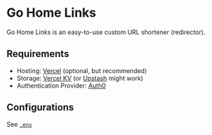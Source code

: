 # Go Home Links

Go Home Links is an easy-to-use custom URL shortener (redirector).


## Requirements

* Hosting: [Vercel](https://vercel.com/) (optional, but recommended)
* Storage: [Vercel KV](https://vercel.com/docs/storage/vercel-kv) (or [Upstash](https://upstash.com/) might work)
* Authentication Provider: [Auth0](https://auth0.com/)


## Configurations

See [`.env`](/.env)
